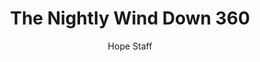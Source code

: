 ---
image: /assets/img/nwd/360_nwd_psalm_34_18_cev.png
title: The Nightly Wind Down 360
categories:
  - The Nightly Wind Down
author: Hope Staff
notes: The Nightly Wind Down 360
embed: >-
  EMBED_GOES_HERE
transcript: >-
  SOME LINES OF TEXT START HERE
---